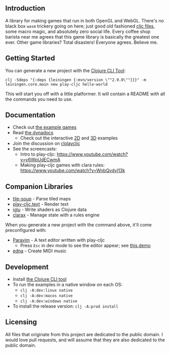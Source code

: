 ## Introduction

A library for making games that run in both OpenGL and WebGL. There's no black box `wasm` trickery going on here; just good old fashioned [cljc files](https://clojure.org/guides/reader_conditionals), some macro magic, and absolutely zero social life. Every coffee shop barista near me agrees that this game library is basically the greatest one ever. Other game libraries? Total disasters! Everyone agrees. Believe me.

## Getting Started

You can generate a new project with the [Clojure CLI Tool](https://clojure.org/guides/getting_started#_clojure_installer_and_cli_tools):

`clj -Sdeps "{:deps {leiningen {:mvn/version \""2.9.0\""}}}" -m leiningen.core.main new play-cljc hello-world`

This will start you off with a little platformer. It will contain a README with all the commands you need to use.

## Documentation

* Check out [the example games](https://github.com/oakes/play-cljc-examples)
* Read [the dynadocs](https://oakes.github.io/play-cljc/cljs/play-cljc.gl.core.html)
  * Check out the interactive [2D](https://oakes.github.io/play-cljc/cljs/play-cljc.gl.examples-2d.html) and [3D](https://oakes.github.io/play-cljc/cljs/play-cljc.gl.examples-3d.html) examples
* Join the discussion on [r/playcljc](https://www.reddit.com/r/playcljc/)
* See the screencasts:
  * Intro to play-cljc: https://www.youtube.com/watch?v=y6WpUdECwmA
  * Making play-cljc games with clara rules: https://www.youtube.com/watch?v=WnbQvdyl13k

## Companion Libraries

* [tile-soup](https://github.com/oakes/tile-soup) - Parse tiled maps
* [play-cljc.text](https://github.com/oakes/play-cljc.text) - Render text
* [iglu](https://github.com/oakes/iglu) - Write shaders as Clojure data
* [clarax](https://github.com/oakes/clarax) - Manage state with a rules engine

When you generate a new project with the command above, it'll come preconfigured with:

* [Paravim](https://github.com/oakes/Paravim) - A text editor written with play-cljc
  * Press `Esc` in dev mode to see the editor appear; see [this demo](https://youtu.be/BBw6ZwWFXwQ?t=752)
* [edna](https://github.com/oakes/edna) - Create MIDI music

## Development

* Install [the Clojure CLI tool](https://clojure.org/guides/getting_started#_clojure_installer_and_cli_tools)
* To run the examples in a native window on each OS:
  * `clj -A:dev:linux native`
  * `clj -A:dev:macos native`
  * `clj -A:dev:windows native`
* To install the release version: `clj -A:prod install`

## Licensing

All files that originate from this project are dedicated to the public domain. I would love pull requests, and will assume that they are also dedicated to the public domain.
